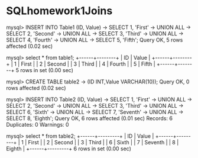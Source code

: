 # SQLhomework1Joins

mysql> INSERT INTO Table1 (ID, Value)
    -> SELECT 1, 'First'
    -> UNION ALL
    -> SELECT 2, 'Second'
    -> UNION ALL
    -> SELECT 3, 'Third'
    -> UNION ALL
    -> SELECT 4, 'Fourth'
    -> UNION ALL
    -> SELECT 5, 'Fifth';
Query OK, 5 rows affected (0.02 sec)

mysql> select * from table1;
+------+--------+
| ID   | Value  |
+------+--------+
|    1 | First  |
|    2 | Second |
|    3 | Third  |
|    4 | Fourth |
|    5 | Fifth  |
+------+--------+
5 rows in set (0.00 sec)

mysql> CREATE TABLE table2
    -> (ID INT,Value VARCHAR(10));
Query OK, 0 rows affected (0.02 sec)

mysql> INSERT INTO Table2 (ID, Value)
    -> SELECT 1, 'First'
    -> UNION ALL
    -> SELECT 2, 'Second'
    -> UNION ALL
    -> SELECT 3, 'Third'
    -> UNION ALL
    -> SELECT 6, 'Sixth'
    -> UNION ALL
    -> SELECT 7, 'Seventh'
    -> UNION ALL
    -> SELECT 8, 'Eighth';
Query OK, 6 rows affected (0.01 sec)
Records: 6  Duplicates: 0  Warnings: 0

mysql> select * from table2;
+------+---------+
| ID   | Value   |
+------+---------+
|    1 | First   |
|    2 | Second  |
|    3 | Third   |
|    6 | Sixth   |
|    7 | Seventh |
|    8 | Eighth  |
+------+---------+
6 rows in set (0.00 sec)
